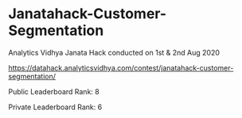 # Janatahack-Customer-Segmentation
Analytics Vidhya Janata Hack conducted on 1st &amp; 2nd Aug 2020

https://datahack.analyticsvidhya.com/contest/janatahack-customer-segmentation/

Public Leaderboard Rank: 8

Private Leaderboard Rank: 6
